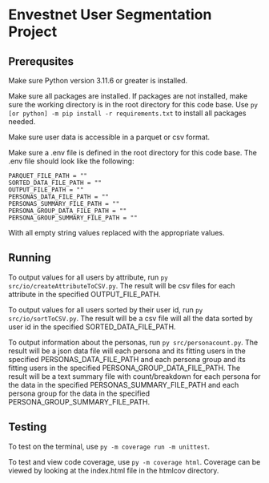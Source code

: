 # Envestnet User Segmentation Project

## Prerequsites
Make sure Python version 3.11.6 or greater is installed.

Make sure all packages are installed. 
If packages are not installed, make sure the working directory is in the root directory for this code base. 
Use `py [or python] -m pip install -r requirements.txt` to install all packages needed.

Make sure user data is accessible in a parquet or csv format.

Make sure a .env file is defined in the root directory for this code base.
The .env file should look like the following:
```
PARQUET_FILE_PATH = ""
SORTED_DATA_FILE_PATH = ""
OUTPUT_FILE_PATH = ""
PERSONAS_DATA_FILE_PATH = ""
PERSONAS_SUMMARY_FILE_PATH = ""
PERSONA_GROUP_DATA_FILE_PATH = ""
PERSONA_GROUP_SUMMARY_FILE_PATH = ""
```
With all empty string values replaced with the appropriate values.

## Running

To output values for all users by attribute, run `py src/io/createAttributeToCSV.py`.
The result will be csv files for each attribute in the specified OUTPUT_FILE_PATH.

To output values for all users sorted by their user id, run `py src/io/sortToCSV.py`.
The result will be a csv file will all the data sorted by user id in the specified SORTED_DATA_FILE_PATH.

To output information about the personas, run `py src/personacount.py`.
The result will be a json data file will each persona and its fitting users in the specified PERSONAS_DATA_FILE_PATH and each persona group and its fitting users in the specified PERSONA_GROUP_DATA_FILE_PATH.
The result will be a text summary file with count/breakdown for each persona for the data in the specified PERSONAS_SUMMARY_FILE_PATH and each persona group for the data in the specified PERSONA_GROUP_SUMMARY_FILE_PATH.

## Testing

To test on the terminal, use `py -m coverage run -m unittest`.

To test and view code coverage, use `py -m coverage html`.
Coverage can be viewed by looking at the index.html file in the htmlcov directory.
